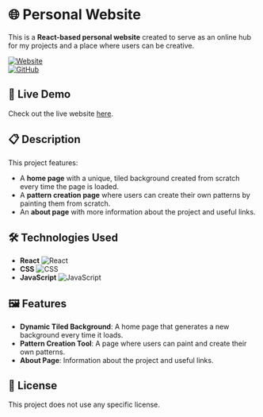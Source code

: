 # 🌐 Personal Website

This is a **React-based personal website** created to serve as an online hub for my projects and a place where users can be creative.

[![Website](https://img.shields.io/badge/Website-Live-brightgreen)](https://goncalobarroso.github.io/personal-website/)  
[![GitHub](https://img.shields.io/badge/GitHub-Repository-blue)](https://github.com/goncalobarroso/personal-website)

## 🚀 Live Demo
Check out the live website [here](https://goncalobarroso.github.io/personal-website/).

## 📋 Description

This project features:
- A **home page** with a unique, tiled background created from scratch every time the page is loaded.
- A **pattern creation page** where users can create their own patterns by painting them from scratch.
- An **about page** with more information about the project and useful links.

## 🛠️ Technologies Used

- **React** ![React](https://img.shields.io/badge/-React-61DAFB?logo=react&logoColor=white)
- **CSS** ![CSS](https://img.shields.io/badge/-CSS-1572B6?logo=css3&logoColor=white)
- **JavaScript** ![JavaScript](https://img.shields.io/badge/-JavaScript-F7DF1E?logo=javascript&logoColor=black)

## 🖼️ Features

- **Dynamic Tiled Background**: A home page that generates a new background every time it loads.
- **Pattern Creation Tool**: A page where users can paint and create their own patterns.
- **About Page**: Information about the project and useful links.

## 📄 License

This project does not use any specific license.
